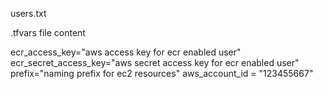 
users.txt




.tfvars file content

ecr_access_key="aws access key for ecr enabled user"
ecr_secret_access_key="aws secret access key for ecr enabled user"
prefix="naming prefix for ec2 resources"
aws_account_id = "123455667"
